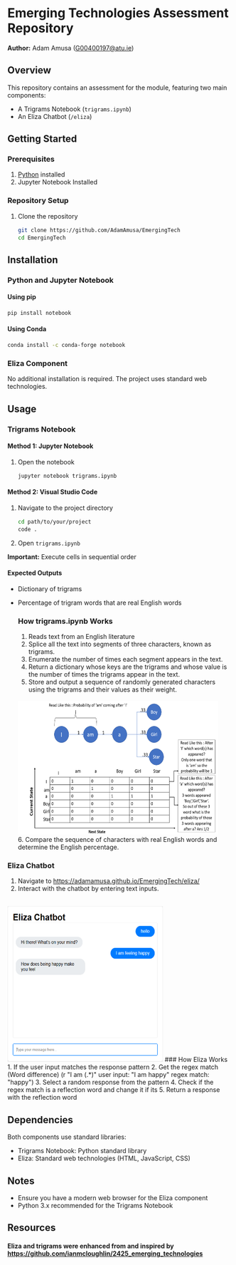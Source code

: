 # Emerging Technologies Assessment Repository

**Author:** Adam Amusa (G00400197@atu.ie)

##  Overview

This repository contains an assessment for the module, featuring two main components:
- A Trigrams Notebook (`trigrams.ipynb`)
- An Eliza Chatbot (`/eliza`)

##  Getting Started

### Prerequisites
1. [Python](https://www.python.org/downloads/) installed
2. Jupyter Notebook Installed


### Repository Setup
1. Clone the repository
   ```bash
   git clone https://github.com/AdamAmusa/EmergingTech
   cd EmergingTech
   ```

##  Installation

### Python and Jupyter Notebook

#### Using pip
```bash
pip install notebook
```

#### Using Conda
```bash
conda install -c conda-forge notebook
```

### Eliza Component
No additional installation is required. The project uses standard web technologies.

##  Usage

### Trigrams Notebook

#### Method 1: Jupyter Notebook
1. Open the notebook
   ```bash
   jupyter notebook trigrams.ipynb
   ```

#### Method 2: Visual Studio Code
1. Navigate to the project directory
   ```bash
   cd path/to/your/project
   code .
   ```
2. Open `trigrams.ipynb`

**Important:** Execute cells in sequential order

#### Expected Outputs
- Dictionary of trigrams
- Percentage of trigram words that are real English words

   ### How trigrams.ipynb Works
   1. Reads text from an English literature
   2. Splice all the text into segments of three characters, known as trigrams.
   3. Enumerate the number of times each segment appears in the text.
   4. Return a dictionary whose keys are the trigrams and whose value is the number of times the trigrams appear in the text.
   5. Store and output a sequence of randomly generated characters using the trigrams and their values as their weight.
   </br>
   <img src="image-1.png" alt="Trigrams" width="450" height="300">
   </br>
   6. Compare the sequence of characters with real English words and determine the English percentage.

### Eliza Chatbot

1. Navigate to https://adamamusa.github.io/EmergingTech/eliza/
2. Interact with the chatbot by entering text inputs.
</br>
<img src="image.png" alt="Eliza Chatbot" width="350" height="350">
   ### How Eliza Works
   1. If the user input matches the response pattern
   2. Get the regex match (Word difference) (r "I am (.*)" user input: "I am happy" regex match: "happy")
   3. Select a random response from the pattern 
   4. Check if the regex match is a reflection word and change it if its
   5. Return a response with the reflection word


##  Dependencies

Both components use standard libraries:
- Trigrams Notebook: Python standard library
- Eliza: Standard web technologies (HTML, JavaScript, CSS)

##  Notes
- Ensure you have a modern web browser for the Eliza component
- Python 3.x recommended for the Trigrams Notebook

## Resources
#### Eliza and trigrams were enhanced from and inspired by https://github.com/ianmcloughlin/2425_emerging_technologies
